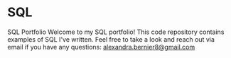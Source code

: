 # SQL
SQL Portfolio
Welcome to my SQL portfolio! This code repository contains examples of SQL I've written. Feel free to take a look and reach out via email if you have any questions: alexandra.bernier8@gmail.com

